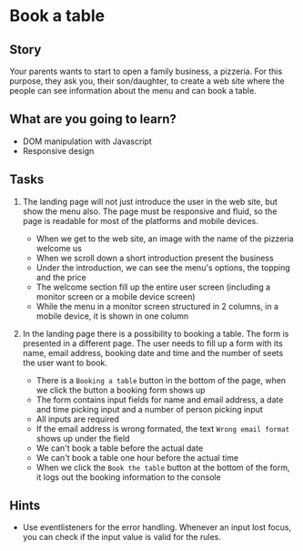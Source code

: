 # Book a table

## Story

Your parents wants to start to open a family business, a pizzeria.
For this purpose, they ask you, their son/daughter, to create a web site where the people can see information about the menu
and can book a table.

## What are you going to learn?

- DOM manipulation with Javascript
- Responsive design

## Tasks

1. The landing page will not just introduce the user in the web site, but show the menu also. The page must be responsive and fluid,  so the page is readable for most of the platforms and mobile devices.
    - When we get to the web site, an image with the name of the pizzeria welcome us
    - When we scroll down a short introduction present the business
    - Under the introduction, we can see the menu's options, the topping and the price
    - The welcome section fill up the entire user screen (including a monitor screen or a mobile device screen)
    - While the menu in a monitor screen structured in 2 columns, in a mobile device, it is shown in one column

2. In the landing page there is a possibility to booking a table. The form is presented in a different page. The user needs to fill up a form with its name, email address, booking date and time and the number of seets the user want to book.
    - There is a `Booking a table` button in the bottom of the page, when we click the button a booking form shows up
    - The form contains input fields for name and email address, a date and time picking input and a number of person picking input
    - All inputs are required
    - If the email address is wrong formated, the text `Wrong email format` shows up under the field
    - We can't book a table before the actual date
    - We can't book a table one hour before the actual time
    - When we click the `Book the table` button at the bottom of the form, it logs out the booking information to the console

## Hints

- Use eventlisteners for the error handling. Whenever an input lost focus, you can check if the input value is valid for the rules.
